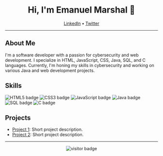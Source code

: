 <h1 align="center">Hi, I'm Emanuel Marshal 👋</h1>
<p align="center">
  <a href="https://www.linkedin.com/in/emanuel-marshal/">LinkedIn</a> •
  <a href="https://twitter.com/emanuelmarshal">Twitter</a>
</p>

---

## About Me

I'm a software developer with a passion for cybersecurity and web development. I specialize in HTML, JavaScript, CSS, Java, SQL, and C languages. Currently, I'm honing my skills in cybersecurity and working on various Java and web development projects.

## Skills

<img src="https://img.shields.io/badge/HTML5-E34F26?logo=html5&logoColor=white&style=for-the-badge" alt="HTML5 badge" />
<img src="https://img.shields.io/badge/CSS3-1572B6?logo=css3&logoColor=white&style=for-the-badge" alt="CSS3 badge" />
<img src="https://img.shields.io/badge/JavaScript-F7DF1E?logo=javascript&logoColor=black&style=for-the-badge" alt="JavaScript badge" />
<img src="https://img.shields.io/badge/Java-ED8B00?logo=java&logoColor=white&style=for-the-badge" alt="Java badge" />
<img src="https://img.shields.io/badge/SQL-4479A1?logo=mysql&logoColor=white&style=for-the-badge" alt="SQL badge" />
<img src="https://img.shields.io/badge/C-A8B9CC?logo=c&logoColor=white&style=for-the-badge" alt="C badge" />

## Projects

- [Project 1](https://github.com/emanuelmarshal/project1): Short project description.
- [Project 2](https://github.com/emanuelmarshal/project2): Short project description.

---

<p align="center">
  <img src="https://visitor-badge.glitch.me/badge?page_id=emanuelmarshal" alt="visitor badge"/>
</p>
